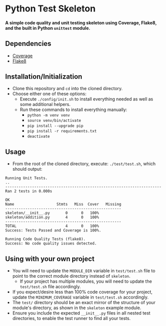 # Python Test Skeleton
#### A simple code quality and unit testing skeleton using Coverage, Flake8, and the built in Python `unittest` module.

## Dependencies
* [Coverage](https://pypi.org/project/coverage/)
* [Flake8](https://pypi.org/project/flake8/)

## Installation/Initialization
* Clone this repository and `cd` into the cloned directory.
* Choose either one of these options:
  * Execute `./config/init.sh` to install everything needed as well as some additional helpers.
  * Run these commands to install everything manually:
    * `python -m venv venv`
    * `source venv/bin/activate`
    * `pip install --upgrade pip`
    * `pip install -r requirements.txt`
    * `deactivate`

## Usage
* From the root of the cloned directory, execute: `./test/test.sh`, which should output:
```
Running Unit Tests.
..
----------------------------------------------------------------------
Ran 2 tests in 0.000s

OK
Name                   Stmts   Miss  Cover   Missing
----------------------------------------------------
skeleton/__init__.py       0      0   100%
skeleton/addition.py       4      0   100%
----------------------------------------------------
TOTAL                      4      0   100%
Success: Tests Passed and Coverage is 100%.

Running Code Quality Tests (flake8).
Success: No code quality issues detected.
```

## Using with your own project
* You will need to update the `MODULE_DIR` variable in `test/test.sh` file to point to the correct module directory instead of `skeleton`.
  * If your project has multiple modules, you will need to update the `test/test.sh` file accordingly.
* If you expect/desire less than 100% code coverage for your project, update the `MINIMUM_COVERAGE` variable in `test/test.sh` accordingly.
* The `test/` directory should be an exact mirror of the structure of your module's directory, as shown in the `skeleton` example module.
* Ensure you include the expected `__init__.py` files in all nested test directories, to enable the test runner to find all your tests.

